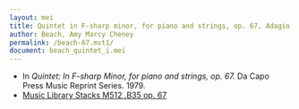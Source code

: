 ```yaml
---
layout: mei
title: Quintet in F-sharp minor, for piano and strings, op. 67, Adagio
author: Beach, Amy Marcy Cheney
permalink: /beach-67.mvt1/
document: beach_quintet_i.mei
---
```


- In *Quintet: In F-sharp Minor, for piano and strings, op. 67.* Da Capo Press Music Reprint Series. 1979.
- <a href="https://tufts-primo.hosted.exlibrisgroup.com/permalink/f/14dinuo/01TUN_ALMA2183367040003851" target="_blank">Music Library Stacks M512 .B35 op. 67</a>
